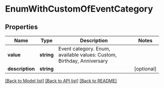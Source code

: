 # EnumWithCustomOfEventCategory


## Properties
Name | Type | Description | Notes
---- | ---- | ----------- | -----
**value** | **string** | Event category. Enum, available values: Custom, Birthday, Anniversary | 
**description** | **string** |  | [optional] 




[[Back to Model list]](README.md#documentation-for-models) [[Back to API list]](README.md#documentation-for-api-endpoints) [[Back to README]](README.md)

